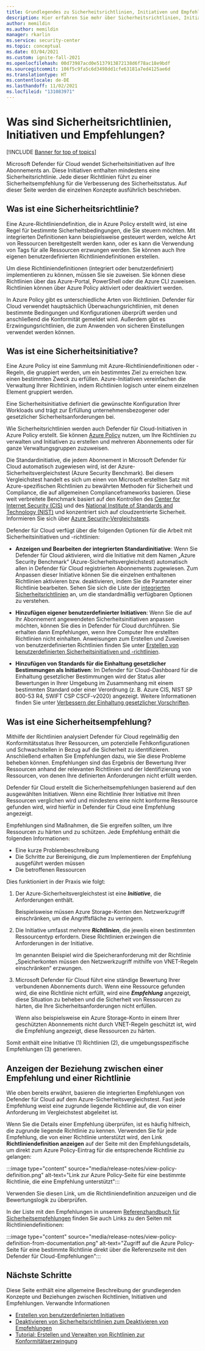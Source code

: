 ```yaml
---
title: Grundlegendes zu Sicherheitsrichtlinien, Initiativen und Empfehlungen in Microsoft Defender für Cloud
description: Hier erfahren Sie mehr über Sicherheitsrichtlinien, Initiativen und Empfehlungen in Microsoft Defender für Cloud.
author: memildin
ms.author: memildin
manager: rkarlin
ms.service: security-center
ms.topic: conceptual
ms.date: 03/04/2021
ms.custom: ignite-fall-2021
ms.openlocfilehash: 00d73987acd0e5137913872138d6f78ac18e9bdf
ms.sourcegitcommit: 106f5c9fa5c6d3498dd1cfe63181a7ed4125ae6d
ms.translationtype: HT
ms.contentlocale: de-DE
ms.lasthandoff: 11/02/2021
ms.locfileid: "131083971"
---
```

# <a name="what-are-security-policies-initiatives-and-recommendations"></a>Was sind Sicherheitsrichtlinien, Initiativen und Empfehlungen?

[!INCLUDE [Banner for top of topics](./includes/banner.md)]

Microsoft Defender für Cloud wendet Sicherheitsinitiativen auf Ihre Abonnements an. Diese Initiativen enthalten mindestens eine Sicherheitsrichtlinie. Jede dieser Richtlinien führt zu einer Sicherheitsempfehlung für die Verbesserung des Sicherheitsstatus. Auf dieser Seite werden die einzelnen Konzepte ausführlich beschrieben.


## <a name="what-is-a-security-policy"></a>Was ist eine Sicherheitsrichtlinie?

Eine Azure-Richtliniendefinition, die in Azure Policy erstellt wird, ist eine Regel für bestimmte Sicherheitsbedingungen, die Sie steuern möchten. Mit integrierten Definitionen kann beispielsweise gesteuert werden, welche Art von Ressourcen bereitgestellt werden kann, oder es kann die Verwendung von Tags für alle Ressourcen erzwungen werden. Sie können auch Ihre eigenen benutzerdefinierten Richtliniendefinitionen erstellen.

Um diese Richtliniendefinitionen (integriert oder benutzerdefiniert) implementieren zu können, müssen Sie sie zuweisen. Sie können diese Richtlinien über das Azure-Portal, PowerShell oder die Azure CLI zuweisen. Richtlinien können über Azure Policy aktiviert oder deaktiviert werden.

In Azure Policy gibt es unterschiedliche Arten von Richtlinien. Defender für Cloud verwendet hauptsächlich Überwachungsrichtlinien, mit denen bestimmte Bedingungen und Konfigurationen überprüft werden und anschließend die Konformität gemeldet wird. Außerdem gibt es Erzwingungsrichtlinien, die zum Anwenden von sicheren Einstellungen verwendet werden können.

## <a name="what-is-a-security-initiative"></a>Was ist eine Sicherheitsinitiative?

Eine Azure Policy ist eine Sammlung mit Azure-Richtliniendefinitionen oder -Regeln, die gruppiert werden, um ein bestimmtes Ziel zu erreichen bzw. einen bestimmten Zweck zu erfüllen. Azure-Initiativen vereinfachen die Verwaltung Ihrer Richtlinien, indem Richtlinien logisch unter einem einzelnen Element gruppiert werden.

Eine Sicherheitsinitiative definiert die gewünschte Konfiguration Ihrer Workloads und trägt zur Erfüllung unternehmensbezogener oder gesetzlicher Sicherheitsanforderungen bei.

Wie Sicherheitsrichtlinien werden auch Defender für Cloud-Initiativen in Azure Policy erstellt. Sie können [Azure Policy](../governance/policy/overview.md) nutzen, um Ihre Richtlinien zu verwalten und Initiativen zu erstellen und mehreren Abonnements oder für ganze Verwaltungsgruppen zuzuweisen.

Die Standardinitiative, die jedem Abonnement in Microsoft Defender für Cloud automatisch zugewiesen wird, ist der Azure-Sicherheitsvergleichstest (Azure Security Benchmark). Bei diesem Vergleichstest handelt es sich um einen von Microsoft erstellten Satz mit Azure-spezifischen Richtlinien zu bewährten Methoden für Sicherheit und Compliance, die auf allgemeinen Complianceframeworks basieren. Diese weit verbreitete Benchmark basiert auf den Kontrollen des [Center for Internet Security (CIS)](https://www.cisecurity.org/benchmark/azure/) und des [National Institute of Standards and Technology (NIST)](https://www.nist.gov/) und konzentriert sich auf cloudzentrierte Sicherheit. Informieren Sie sich über [Azure Security-Vergleichstests](/security/benchmark/azure/introduction).

Defender für Cloud verfügt über die folgenden Optionen für die Arbeit mit Sicherheitsinitiativen und -richtlinien:

- **Anzeigen und Bearbeiten der integrierten Standardinitiative**: Wenn Sie Defender für Cloud aktivieren, wird die Initiative mit dem Namen „Azure Security Benchmark“ (Azure-Sicherheitsvergleichstest) automatisch allen in Defender für Cloud registrierten Abonnements zugewiesen. Zum Anpassen dieser Initiative können Sie die einzelnen enthaltenen Richtlinien aktivieren bzw. deaktivieren, indem Sie die Parameter einer Richtlinie bearbeiten. Sehen Sie sich die Liste der [integrierten Sicherheitsrichtlinien](./policy-reference.md) an, um die standardmäßig verfügbaren Optionen zu verstehen.

- **Hinzufügen eigener benutzerdefinierter Initiativen**: Wenn Sie die auf Ihr Abonnement angewendeten Sicherheitsinitiativen anpassen möchten, können Sie dies in Defender für Cloud durchführen. Sie erhalten dann Empfehlungen, wenn Ihre Computer Ihre erstellten Richtlinien nicht einhalten. Anweisungen zum Erstellen und Zuweisen von benutzerdefinierten Richtlinien finden Sie unter [Erstellen von benutzerdefinierten Sicherheitsinitiativen und -richtlinien](custom-security-policies.md).

- **Hinzufügen von Standards für die Einhaltung gesetzlicher Bestimmungen als Initiativen**: Im Defender für Cloud-Dashboard für die Einhaltung gesetzlicher Bestimmungen wird der Status aller Bewertungen in Ihrer Umgebung im Zusammenhang mit einem bestimmten Standard oder einer Verordnung (z. B. Azure CIS, NIST SP 800-53 R4, SWIFT CSP CSCF-v2020) angezeigt. Weitere Informationen finden Sie unter [Verbessern der Einhaltung gesetzlicher Vorschriften](regulatory-compliance-dashboard.md).

## <a name="what-is-a-security-recommendation"></a>Was ist eine Sicherheitsempfehlung?

Mithilfe der Richtlinien analysiert Defender für Cloud regelmäßig den Konformitätsstatus Ihrer Ressourcen, um potenzielle Fehlkonfigurationen und Schwachstellen in Bezug auf die Sicherheit zu identifizieren. Anschließend erhalten Sie Empfehlungen dazu, wie Sie diese Probleme beheben können. Empfehlungen sind das Ergebnis der Bewertung Ihrer Ressourcen anhand der relevanten Richtlinien und der Identifizierung von Ressourcen, von denen Ihre definierten Anforderungen nicht erfüllt werden.

Defender für Cloud erstellt die Sicherheitsempfehlungen basierend auf den ausgewählten Initiativen. Wenn eine Richtlinie Ihrer Initiative mit Ihren Ressourcen verglichen wird und mindestens eine nicht konforme Ressource gefunden wird, wird hierfür in Defender für Cloud eine Empfehlung angezeigt.

Empfehlungen sind Maßnahmen, die Sie ergreifen sollten, um Ihre Ressourcen zu härten und zu schützen. Jede Empfehlung enthält die folgenden Informationen:

- Eine kurze Problembeschreibung
- Die Schritte zur Bereinigung, die zum Implementieren der Empfehlung ausgeführt werden müssen
- Die betroffenen Ressourcen

Dies funktioniert in der Praxis wie folgt:

1. Der Azure-Sicherheitsvergleichstest ist eine ***Initiative***, die Anforderungen enthält.

    Beispielsweise müssen Azure Storage-Konten den Netzwerkzugriff einschränken, um die Angriffsfläche zu verringern.

1. Die Initiative umfasst mehrere ***Richtlinien***, die jeweils einen bestimmten Ressourcentyp erfordern. Diese Richtlinien erzwingen die Anforderungen in der Initiative. 

    Im genannten Beispiel wird die Speicheranforderung mit der Richtlinie „Speicherkonten müssen den Netzwerkzugriff mithilfe von VNET-Regeln einschränken“ erzwungen.

1. Microsoft Defender für Cloud führt eine ständige Bewertung Ihrer verbundenen Abonnements durch. Wenn eine Ressource gefunden wird, die eine Richtlinie nicht erfüllt, wird eine ***Empfehlung*** angezeigt, diese Situation zu beheben und die Sicherheit von Ressourcen zu härten, die Ihre Sicherheitsanforderungen nicht erfüllen.

    Wenn also beispielsweise ein Azure Storage-Konto in einem Ihrer geschützten Abonnements nicht durch VNET-Regeln geschützt ist, wird die Empfehlung angezeigt, diese Ressourcen zu härten. 

Somit enthält eine Initiative (1) Richtlinien (2), die umgebungsspezifische Empfehlungen (3) generieren.

## <a name="viewing-the-relationship-between-a-recommendation-and-a-policy"></a>Anzeigen der Beziehung zwischen einer Empfehlung und einer Richtlinie

Wie oben bereits erwähnt, basieren die integrierten Empfehlungen von Defender für Cloud auf dem Azure-Sicherheitsvergleichstest. Fast jede Empfehlung weist eine zugrunde liegende Richtlinie auf, die von einer Anforderung im Vergleichstest abgeleitet ist.

Wenn Sie die Details einer Empfehlung überprüfen, ist es häufig hilfreich, die zugrunde liegende Richtlinie zu kennen. Verwenden Sie für jede Empfehlung, die von einer Richtlinie unterstützt wird, den Link **Richtliniendefinition anzeigen** auf der Seite mit den Empfehlungsdetails, um direkt zum Azure Policy-Eintrag für die entsprechende Richtlinie zu gelangen:

:::image type="content" source="media/release-notes/view-policy-definition.png" alt-text="Link zur Azure Policy-Seite für eine bestimmte Richtlinie, die eine Empfehlung unterstützt":::

Verwenden Sie diesen Link, um die Richtliniendefinition anzuzeigen und die Bewertungslogik zu überprüfen. 

In der Liste mit den Empfehlungen in unserem [Referenzhandbuch für Sicherheitsempfehlungen](recommendations-reference.md) finden Sie auch Links zu den Seiten mit Richtliniendefinitionen:

:::image type="content" source="media/release-notes/view-policy-definition-from-documentation.png" alt-text="Zugriff auf die Azure Policy-Seite für eine bestimmte Richtlinie direkt über die Referenzseite mit den Defender für Cloud-Empfehlungen":::


## <a name="next-steps"></a>Nächste Schritte

Diese Seite enthält eine allgemeine Beschreibung der grundlegenden Konzepte und Beziehungen zwischen Richtlinien, Initiativen und Empfehlungen. Verwandte Informationen

- [Erstellen von benutzerdefinierten Initiativen](custom-security-policies.md)
- [Deaktivieren von Sicherheitsrichtlinien zum Deaktivieren von Empfehlungen](tutorial-security-policy.md#disable-security-policies-and-disable-recommendations)
- [Tutorial: Erstellen und Verwalten von Richtlinien zur Konformitätserzwingung](../governance/policy/tutorials/create-and-manage.md)
